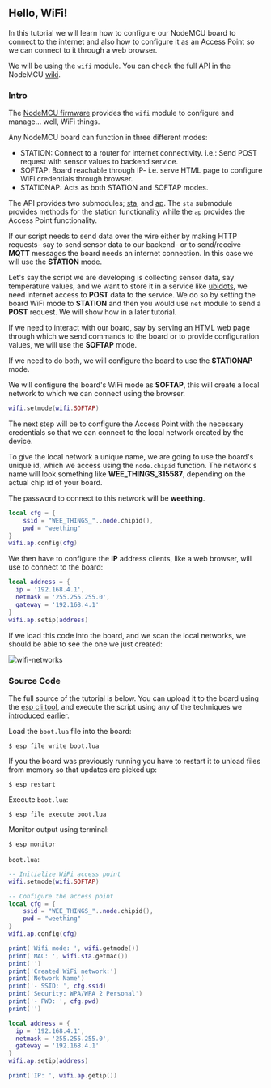 ## Hello, WiFi!

In this tutorial we will learn how to configure our NodeMCU board to connect to the internet and also how to configure it as an Access Point so we can connect to it through a web browser.

We will be using the `wifi` module. You can check the full API in the NodeMCU [wiki][wifi-module].


### Intro

The [NodeMCU firmware][wiki] provides the `wifi` module to configure and manage... well, WiFi things.

Any NodeMCU board can function in three different modes:

* STATION: Connect to a router for internet connectivity. i.e.: Send POST request with sensor values to backend service.
* SOFTAP: Board reachable through IP- i.e. serve HTML page to configure WiFi credentials through browser.
* STATIONAP: Acts as both STATION and SOFTAP modes.

The API provides two submodules; [sta][sta-wiki], and [ap][ap-wiki]. The `sta` submodule provides methods for the station functionality while the `ap` provides the Access Point functionality.

If our script needs to send data over the wire either by making HTTP requests- say to send sensor data to our backend- or to send/receive **MQTT** messages the board needs an internet connection. In this case we will use the **STATION** mode.

Let's say the script we are developing is collecting sensor data, say temperature values, and we want to store it in a service like [ubidots][ubidots], we need internet access to **POST** data to the service. We do so by setting the board WiFi mode to **STATION** and then you would use `net` module to send a **POST** request. We will show how in a later tutorial.

If we need to interact with our board, say by serving an HTML web page through which we send commands to the board or to provide configuration values, we will use the **SOFTAP** mode.

If we need to do both, we will configure the board to use the **STATIONAP** mode.

We will configure the board's WiFi mode as **SOFTAP**, this will create a local network to which we can connect using the browser.

```lua
wifi.setmode(wifi.SOFTAP)
```

The next step will be to configure the Access Point with the necessary credentials so that we can connect to the local network created by the device.

To give the local network a unique name, we are going to use the board's unique id, which we access using the `node.chipid` function. The network's name will look something like  **WEE_THINGS_315587**, depending on the actual chip id of your board.

The password to connect to this network will be **weething**.

```lua
local cfg = {
    ssid = "WEE_THINGS_"..node.chipid(),
    pwd = "weething"
}
wifi.ap.config(cfg)
```

We then have to configure the **IP** address clients, like a web browser, will use to connect to the board:

```lua
local address = {
  ip = '192.168.4.1',
  netmask = '255.255.255.0',
  gateway = '192.168.4.1'
}
wifi.ap.setip(address)
```

If we load this code into the board, and we scan the local networks, we should be able to see the one we just created:

![wifi-networks](https://raw.githubusercontent.com/goliatone/wee-things-workshop/master/images/wifi-config-001.png)


### Source Code

The full source of the tutorial is below. You can upload it to the board using the [esp cli tool][node-esp], and execute the script using any of the techniques we [introduced earlier][hello-world].

Load the `boot.lua` file into the board:
```
$ esp file write boot.lua
```

If you the board was previously running you have to restart it to unload files from memory so that updates are picked up:
```
$ esp restart
```

Execute `boot.lua`:
```
$ esp file execute boot.lua
```

Monitor output using terminal:
```
$ esp monitor
```


`boot.lua`:
```lua
-- Initialize WiFi access point
wifi.setmode(wifi.SOFTAP)

-- Configure the access point
local cfg = {
    ssid = "WEE_THINGS_"..node.chipid(),
    pwd = "weething"
}
wifi.ap.config(cfg)

print('Wifi mode: ', wifi.getmode())
print('MAC: ', wifi.sta.getmac())
print('')
print('Created WiFi network:')
print('Network Name')
print('- SSID: ', cfg.ssid)
print('Security: WPA/WPA 2 Personal')
print('- PWD: ', cfg.pwd)
print('')

local address = {
  ip = '192.168.4.1',
  netmask = '255.255.255.0',
  gateway = '192.168.4.1'
}
wifi.ap.setip(address)

print('IP: ', wifi.ap.getip())
```


[wiki]: https://github.com/nodemcu/nodemcu-firmware/wiki/nodemcu_api_en
[wifi-module]: https://github.com/nodemcu/nodemcu-firmware/wiki/nodemcu_api_en#wifi-module
[sta-wiki]: https://github.com/nodemcu/nodemcu-firmware/wiki/nodemcu_api_en#wifista-sub-module
[ap-wiki]: https://github.com/nodemcu/nodemcu-firmware/wiki/nodemcu_api_en#wifiap-sub-module
[hello-world]: https://github.com/goliatone/wee-things-workshop/tree/master/tutorials/1-hello-world
[ubidots]: http://ubidots.com
[node-esp]: https://www.npmjs.com/package/node-esp
